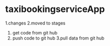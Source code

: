 # taxibookingserviceApp

1.changes
2.moved to stages

1. get code from git hub
2. push code to git hub
3.pull data from git hub